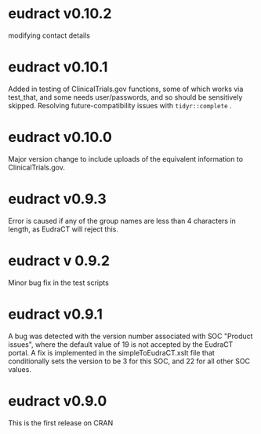 # eudract v0.10.2

modifying contact details


# eudract v0.10.1

Added in testing of ClinicalTrials.gov functions, some of which works via test_that, and some needs user/passwords, and so should be sensitively skipped.  Resolving future-compatibility issues with `tidyr::complete` .



# eudract v0.10.0

Major version change to include uploads of the equivalent information to ClinicalTrials.gov.


# eudract v0.9.3

Error is caused if any of the group names are less than 4 characters in length, as EudraCT will reject this.


# eudract v 0.9.2

Minor bug fix in the test scripts


# eudract v0.9.1

A bug was detected with the version number associated with SOC "Product issues", where the default value of 19 is not accepted by the EudraCT portal. A fix is implemented in the simpleToEudraCT.xslt file that conditionally sets the version to be 3 for this SOC, and 22 for all other SOC values. 

# eudract v0.9.0

This is the first release on CRAN

